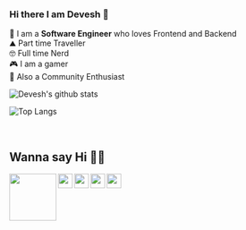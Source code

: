 ### Hi there I am Devesh 👋

🚀 I am a **Software Engineer** who loves Frontend and Backend <br>
⛰ Part time Traveller <br>
🤓 Full time Nerd <br> 
🎮 I am a gamer <br>
📢 Also a Community Enthusiast

 ![Devesh's github stats](https://github-readme-stats.vercel.app/api?username=deveshlashkari&show_icons=true&theme=tokyonight)
 
 ![Top Langs](https://github-readme-stats.vercel.app/api/top-langs/?username=deveshlashkari&layout=compact&theme=tokyonight)



<!-- 
  
 <div>
<p align="center">
  <img width="40" height="40" src="https://cdn.svgporn.com/logos/react.svg">
   <img width="40" height="40" src="https://cdn.svgporn.com/logos/javascript.svg">
  <img  width="40" height="40" src="https://cdn.svgporn.com/logos/html-5.svg">
  <img  width="40" height="40" src="https://cdn.svgporn.com/logos/css-3.svg">
   <img  width="40" height="40" src="https://cdn.svgporn.com/logos/bootstrap.svg">
     <img  width="40" height="40" src="https://cdn.svgporn.com/logos/material-ui.svg">
 <img width="40" height="40" src="https://cdn.svgporn.com/logos/nodejs-icon.svg">
   <img width="40" height="40" src="https://cdn.svgporn.com/logos/express.svg">
 <img height="40" width="40" src="https://cdn.svgporn.com/logos/react.svg">
 <img height="60" width="60" src="https://cdn.svgporn.com/logos/mongodb.svg">
 <img height="40" width="40" src="https://cdn.svgporn.com/logos/salesforce.svg">
  <img height="40" width="40" src="https://cdn.svgporn.com/logos/google-cloud.svg">
  </p>
</div>
  

## Technologies I am learning -

<div>
  <p align="center">
     <img height="40" width="40" src="https://cdn.svgporn.com/logos/aws.svg">
        <img height="40" width="40" src="https://cdn.svgporn.com/logos/firebase.svg">
    </p>
  </div>
  
   -->
 


<!-- 

<table>
  <tbody>
    <tr valign="top">
      <td width="20%" align="center">
        <span><strong>Coding</strong></span><br><br><br>
        <img height="200px" src="https://media.giphy.com/media/fAnzw6YK33jMwzp5wp/giphy.gif" width="200px">
      </td>
      <td width="20%" align="center">
        <span><strong>Meet New People</strong></span><br><br><br>
        <img height="200px" src="https://media.giphy.com/media/3o7abBphHJngINCHio/giphy.gif" width="200px">
      </td>
      <td width="20%" align="center">
        <span><strong>Become Fit</strong></span><br><br><br>
        <img height="200px" src="https://media.giphy.com/media/iFGhsoee2xTOM/giphy.gif" width="200px">
      </td>
      </tbody>
</table> -->
<br>

## Wanna say Hi 👋👋


  <a target="_blank" href="https://www.linkedin.com/in/deveshlashkari/">
    <img align="left" width="84px" src="https://cdn.svgporn.com/logos/linkedin.svg" />
  </a>
  <a target="_blank" href="https://twitter.com/devesh_lashkari">
    <img align="left" width="26px" src="https://cdn.svgporn.com/logos/twitter.svg" />
  </a>
   <a target="_blank" href="https://facebook.com/devesh.lashkari.1">
    <img align="left" width="26px" src="https://cdn.svgporn.com/logos/facebook.svg" />
  </a>
  
  <a target="_blank" href="https://instagram.com/deveshlashkari">
    <img align="left" width="26px" src="https://cdn.svgporn.com/logos/instagram-icon.svg" />
  </a>
 
  <a href="mailto:deveshlashkari@gmail.com">
    <img align="left" width="26px" src="https://cdn.svgporn.com/logos/google-gmail.svg" />
  </a>






